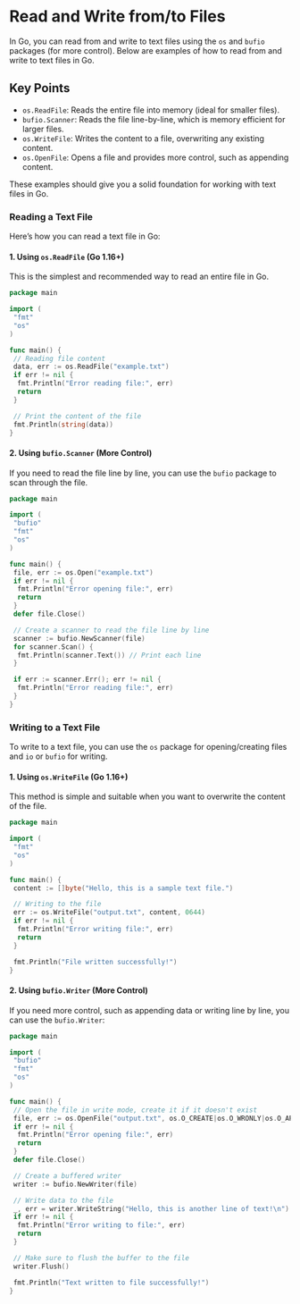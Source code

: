 # Read and Write from/to Files

In Go, you can read from and write to text files using the `os` and `bufio` packages (for more control). Below are examples of how to read from and write to text files in Go.

## Key Points

- `os.ReadFile`: Reads the entire file into memory (ideal for smaller files).
- `bufio.Scanner`: Reads the file line-by-line, which is memory efficient for larger files.
- `os.WriteFile`: Writes the content to a file, overwriting any existing content.
- `os.OpenFile`: Opens a file and provides more control, such as appending content.

These examples should give you a solid foundation for working with text files in Go.

### Reading a Text File

Here’s how you can read a text file in Go:

#### 1. Using `os.ReadFile` (Go 1.16+)

This is the simplest and recommended way to read an entire file in Go.

```go
package main

import (
 "fmt"
 "os"
)

func main() {
 // Reading file content
 data, err := os.ReadFile("example.txt")
 if err != nil {
  fmt.Println("Error reading file:", err)
  return
 }

 // Print the content of the file
 fmt.Println(string(data))
}
```

#### 2. Using `bufio.Scanner` (More Control)

If you need to read the file line by line, you can use the `bufio` package to scan through the file.

```go
package main

import (
 "bufio"
 "fmt"
 "os"
)

func main() {
 file, err := os.Open("example.txt")
 if err != nil {
  fmt.Println("Error opening file:", err)
  return
 }
 defer file.Close()

 // Create a scanner to read the file line by line
 scanner := bufio.NewScanner(file)
 for scanner.Scan() {
  fmt.Println(scanner.Text()) // Print each line
 }

 if err := scanner.Err(); err != nil {
  fmt.Println("Error reading file:", err)
 }
}
```

### Writing to a Text File

To write to a text file, you can use the `os` package for opening/creating files and `io` or `bufio` for writing.

#### 1. Using `os.WriteFile` (Go 1.16+)

This method is simple and suitable when you want to overwrite the content of the file.

```go
package main

import (
 "fmt"
 "os"
)

func main() {
 content := []byte("Hello, this is a sample text file.")

 // Writing to the file
 err := os.WriteFile("output.txt", content, 0644)
 if err != nil {
  fmt.Println("Error writing file:", err)
  return
 }

 fmt.Println("File written successfully!")
}
```

#### 2. Using `bufio.Writer` (More Control)

If you need more control, such as appending data or writing line by line, you can use the `bufio.Writer`:

```go
package main

import (
 "bufio"
 "fmt"
 "os"
)

func main() {
 // Open the file in write mode, create it if it doesn't exist
 file, err := os.OpenFile("output.txt", os.O_CREATE|os.O_WRONLY|os.O_APPEND, 0644)
 if err != nil {
  fmt.Println("Error opening file:", err)
  return
 }
 defer file.Close()

 // Create a buffered writer
 writer := bufio.NewWriter(file)

 // Write data to the file
 _, err = writer.WriteString("Hello, this is another line of text!\n")
 if err != nil {
  fmt.Println("Error writing to file:", err)
  return
 }

 // Make sure to flush the buffer to the file
 writer.Flush()

 fmt.Println("Text written to file successfully!")
}
```
